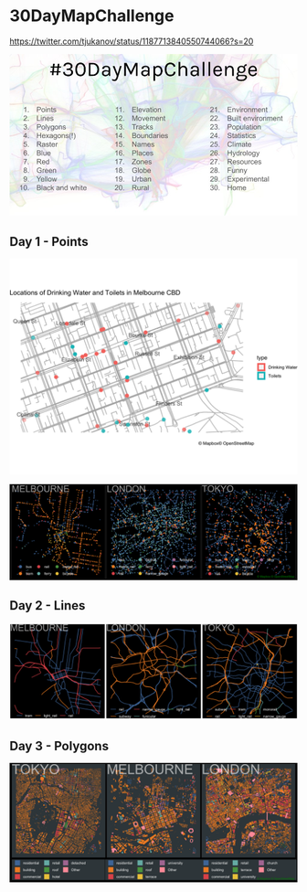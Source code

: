 # 30DayMapChallenge

https://twitter.com/tjukanov/status/1187713840550744066?s=20

![](30daymapchallenge.jpeg)

## Day 1 - Points

![](melb_toilets_drining.png)

![](day01_b_transit_stops.png)

## Day 2 - Lines

![](rail.png)

## Day 3 - Polygons

![](03_polygons_buildings.png)
